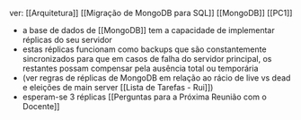 ver:
	[[Arquitetura]]
	[[Migração de MongoDB para SQL]]
	[[MongoDB]]
	[[PC1]]

- a base de dados de [[MongoDB]] tem a capacidade de implementar réplicas do seu servidor
- estas réplicas funcionam como backups que são constantemente sincronizados para que em casos de falha do servidor principal, os restantes possam compensar pela ausência total ou temporária
- (ver regras de réplicas de MongoDB em relação ao rácio de live vs dead e eleições de main server [[Lista de Tarefas - Rui]])
- esperam-se 3 réplicas [[Perguntas para a Próxima Reunião com o Docente]]
